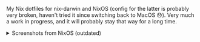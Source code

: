 My Nix dotfiles for nix-darwin and NixOS (config for the latter is probably very broken, haven't tried it since switching back to MacOS :disappointed:). Very much a work in progress, and it will probably stay that way for a long time.

<details>
    <summary>Screenshots from NixOS (outdated)</summary>
    <img src="./nitch_and_cava.png">
    <img src="./neovim.png">
    <table>
        <tr>
            <td>WM</td>
            <td><a href="https://hyprland.org">Hyprland</a></td>
        </tr>
        <tr>
            <td>Terminal</td>
            <td><a href="https://sw.kovidgoyal.net/kitty">Kitty</a></td>
        </tr>
        <tr>
            <td>Shell</td>
            <td><a href="https://fishshell.com/docs/current">Fish</a></td>
        </tr>
        <tr>
            <td>Editor</td>
            <td><a href="https://neovim.io">Neovim</a></td>
        </tr>
        <tr>
            <td>Resource fetcher</td>
            <td><a href="https://github.com/ssleert/nitch">Nitch</a></td>
        </tr>
        <tr>
            <td>Audio Visualiser</td>
            <td><a href="https://github.com/karlstav/cava">Cava</a></td>
        </tr>
    </table>
</details>
